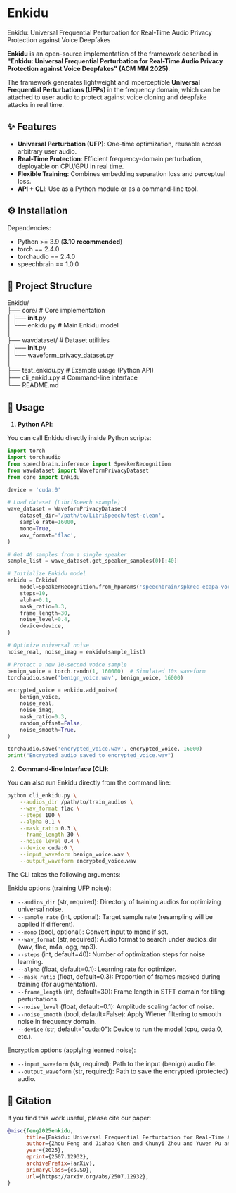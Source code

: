 # Enkidu
Enkidu: Universal Frequential Perturbation for Real-Time Audio Privacy Protection against Voice Deepfakes

**Enkidu** is an open-source implementation of the framework described in  
**"Enkidu: Universal Frequential Perturbation for Real-Time Audio Privacy Protection against Voice Deepfakes" (ACM MM 2025)**.  

The framework generates lightweight and imperceptible **Universal Frequential Perturbations (UFPs)** in the frequency domain, which can be attached to user audio to protect against voice cloning and deepfake attacks in real time.

## ✨ Features
- **Universal Perturbation (UFP)**: One-time optimization, reusable across arbitrary user audio.  
- **Real-Time Protection**: Efficient frequency-domain perturbation, deployable on CPU/GPU in real time.  
- **Flexible Training**: Combines embedding separation loss and perceptual loss.  
- **API + CLI**: Use as a Python module or as a command-line tool.

## ⚙️ Installation

Dependencies:
- Python >= 3.9 (**3.10 recommended**)
- torch == 2.4.0
- torchaudio == 2.4.0
- speechbrain == 1.0.0

## 📂 Project Structure

Enkidu/                   
├── core/                         # Core implementation    
│   ├── __init__.py    
│   └── enkidu.py                 # Main Enkidu model     
│       
├── wavdataset/                   # Dataset utilities      
│   ├── __init__.py              
│   └── waveform_privacy_dataset.py                
│                    
├── test_enkidu.py                # Example usage (Python API)                
├── cli_enkidu.py                 # Command-line interface                     
└── README.md                    



## 🚀 Usage

1. **Python API**:

You can call Enkidu directly inside Python scripts:

```python
import torch
import torchaudio
from speechbrain.inference import SpeakerRecognition
from wavdataset import WaveformPrivacyDataset
from core import Enkidu

device = 'cuda:0'

# Load dataset (LibriSpeech example)
wave_dataset = WaveformPrivacyDataset(
    dataset_dir='/path/to/LibriSpeech/test-clean',
    sample_rate=16000,
    mono=True,
    wav_format='flac',
)

# Get 40 samples from a single speaker
sample_list = wave_dataset.get_speaker_samples(0)[:40]

# Initialize Enkidu model
enkidu = Enkidu(
    model=SpeakerRecognition.from_hparams('speechbrain/spkrec-ecapa-voxceleb', run_opts={"device": device}),
    steps=10,
    alpha=0.1,
    mask_ratio=0.3,
    frame_length=30,
    noise_level=0.4,
    device=device,
)

# Optimize universal noise
noise_real, noise_imag = enkidu(sample_list)

# Protect a new 10-second voice sample
benign_voice = torch.randn(1, 160000)  # Simulated 10s waveform
torchaudio.save('benign_voice.wav', benign_voice, 16000)

encrypted_voice = enkidu.add_noise(
    benign_voice,
    noise_real,
    noise_imag,
    mask_ratio=0.3,
    random_offset=False,
    noise_smooth=True,
)

torchaudio.save('encrypted_voice.wav', encrypted_voice, 16000)
print("Encrypted audio saved to encrypted_voice.wav")

```

2. **Command-line Interface (CLI)**:

You can also run Enkidu directly from the command line:

```bash
python cli_enkidu.py \
    --audios_dir /path/to/train_audios \
    --wav_format flac \
    --steps 100 \
    --alpha 0.1 \
    --mask_ratio 0.3 \
    --frame_length 30 \
    --noise_level 0.4 \
    --device cuda:0 \
    --input_waveform benign_voice.wav \
    --output_waveform encrypted_voice.wav
```

The CLI takes the following arguments:

Enkidu options (training UFP noise):
  - `--audios_dir` (str, required): Directory of training audios for optimizing universal noise.
  - `--sample_rate` (int, optional): Target sample rate (resampling will be applied if different).
  - `--mono` (bool, optional): Convert input to mono if set.
  - `--wav_format` (str, required): Audio format to search under audios_dir (wav, flac, m4a, ogg, mp3).
  - `--steps` (int, default=40): Number of optimization steps for noise learning.
  - `--alpha` (float, default=0.1): Learning rate for optimizer.
  - `--mask_ratio` (float, default=0.3): Proportion of frames masked during training (for augmentation).
  - `--frame_length` (int, default=30): Frame length in STFT domain for tiling perturbations.
  - `--noise_level` (float, default=0.1): Amplitude scaling factor of noise.
  - `--noise_smooth` (bool, default=False): Apply Wiener filtering to smooth noise in frequency domain.
  - `--device` (str, default="cuda:0"): Device to run the model (cpu, cuda:0, etc.).

Encryption options (applying learned noise):
  - `--input_waveform` (str, required): Path to the input (benign) audio file.
  - `--output_waveform` (str, required): Path to save the encrypted (protected) audio.



## 📖 Citation

If you find this work useful, please cite our paper:

```bibtex
@misc{feng2025enkidu,
      title={Enkidu: Universal Frequential Perturbation for Real-Time Audio Privacy Protection against Voice Deepfakes}, 
      author={Zhou Feng and Jiahao Chen and Chunyi Zhou and Yuwen Pu and Qingming Li and Tianyu Du and Shouling Ji},
      year={2025},
      eprint={2507.12932},
      archivePrefix={arXiv},
      primaryClass={cs.SD},
      url={https://arxiv.org/abs/2507.12932}, 
}
```

